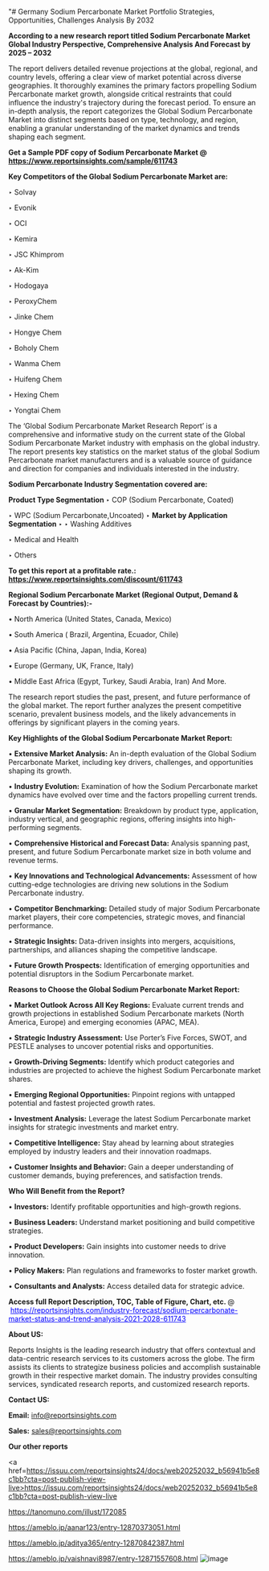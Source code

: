 "# Germany Sodium Percarbonate Market Portfolio Strategies, Opportunities, Challenges Analysis By 2032

<strong>According to a new research report titled Sodium Percarbonate Market Global Industry Perspective, Comprehensive Analysis And Forecast by 2025 – 2032</strong>

The report delivers detailed revenue projections at the global, regional, and country levels, offering a clear view of market potential across diverse geographies. It thoroughly examines the primary factors propelling Sodium Percarbonate market growth, alongside critical restraints that could influence the industry's trajectory during the forecast period. To ensure an in-depth analysis, the report categorizes the Global Sodium Percarbonate Market into distinct segments based on type, technology, and region, enabling a granular understanding of the market dynamics and trends shaping each segment.

<strong>Get a Sample PDF copy of Sodium Percarbonate Market </strong><strong>@<a href=https://www.reportsinsights.com/sample/611743 style=color:#0000ff;> https://www.reportsinsights.com/sample/611743</a></strong></font>

<strong>Key Competitors of the Global Sodium Percarbonate Market are:</strong>

‣ Solvay

‣ Evonik

‣ OCI

‣ Kemira

‣ JSC Khimprom

‣ Ak-Kim

‣ Hodogaya

‣ PeroxyChem

‣ Jinke Chem

‣ Hongye Chem

‣ Boholy Chem

‣ Wanma Chem

‣ Huifeng Chem

‣ Hexing Chem

‣ Yongtai Chem

The ‘Global Sodium Percarbonate Market Research Report’ is a comprehensive and informative study on the current state of the Global Sodium Percarbonate Market industry with emphasis on the global industry. The report presents key statistics on the market status of the global Sodium Percarbonate market manufacturers and is a valuable source of guidance and direction for companies and individuals interested in the industry.

<strong>Sodium Percarbonate Industry Segmentation covered are:</strong>

<strong>Product Type Segmentation</strong>
‣
COP (Sodium Percarbonate, Coated)

‣ WPC (Sodium Percarbonate,Uncoated)
‣ 
<strong>Market by Application Segmentation</strong>
‣
‣  Washing Additives

‣ Medical and Health

‣ Others

<strong>To get this report at a profitable rate.: <a href=https://www.reportsinsights.com/discount/611743 style=color:#0000ff;>https://www.reportsinsights.com/discount/611743</a></strong></font>

<strong>Regional Sodium Percarbonate Market (Regional Output, Demand &amp; Forecast by Countries):-</strong>

• North America (United States, Canada, Mexico)

• South America ( Brazil, Argentina, Ecuador, Chile)

• Asia Pacific (China, Japan, India, Korea)

• Europe (Germany, UK, France, Italy)

• Middle East Africa (Egypt, Turkey, Saudi Arabia, Iran) And More.

The research report studies the past, present, and future performance of the global market. The report further analyzes the present competitive scenario, prevalent business models, and the likely advancements in offerings by significant players in the coming years.

<strong>Key Highlights of the Global Sodium Percarbonate Market Report:</strong>

• <strong>Extensive Market Analysis:</strong> An in-depth evaluation of the Global Sodium Percarbonate Market, including key drivers, challenges, and opportunities shaping its growth.

• <strong>Industry Evolution:</strong> Examination of how the Sodium Percarbonate market dynamics have evolved over time and the factors propelling current trends.

• <strong>Granular Market Segmentation:</strong> Breakdown by product type, application, industry vertical, and geographic regions, offering insights into high-performing segments.

• <strong>Comprehensive Historical and Forecast Data:</strong> Analysis spanning past, present, and future Sodium Percarbonate market size in both volume and revenue terms.

• <strong>Key Innovations and Technological Advancements:</strong> Assessment of how cutting-edge technologies are driving new solutions in the Sodium Percarbonate industry.

• <strong>Competitor Benchmarking:</strong> Detailed study of major Sodium Percarbonate market players, their core competencies, strategic moves, and financial performance.

• <strong>Strategic Insights:</strong> Data-driven insights into mergers, acquisitions, partnerships, and alliances shaping the competitive landscape.

• <strong>Future Growth Prospects:</strong> Identification of emerging opportunities and potential disruptors in the Sodium Percarbonate market.

<strong>Reasons to Choose the Global Sodium Percarbonate Market Report:</strong>

• <strong>Market Outlook Across All Key Regions:</strong> Evaluate current trends and growth projections in established Sodium Percarbonate markets (North America, Europe) and emerging economies (APAC, MEA).

• <strong>Strategic Industry Assessment:</strong> Use Porter’s Five Forces, SWOT, and PESTLE analyses to uncover potential risks and opportunities.

• <strong>Growth-Driving Segments:</strong> Identify which product categories and industries are projected to achieve the highest Sodium Percarbonate market shares.

• <strong>Emerging Regional Opportunities:</strong> Pinpoint regions with untapped potential and fastest projected growth rates.

• <strong>Investment Analysis:</strong> Leverage the latest Sodium Percarbonate market insights for strategic investments and market entry.

• <strong>Competitive Intelligence:</strong> Stay ahead by learning about strategies employed by industry leaders and their innovation roadmaps.

• <strong>Customer Insights and Behavior:</strong> Gain a deeper understanding of customer demands, buying preferences, and satisfaction trends.

<strong>Who Will Benefit from the Report?</strong>

• <strong>Investors:</strong> Identify profitable opportunities and high-growth regions.

• <strong>Business Leaders:</strong> Understand market positioning and build competitive strategies.

• <strong>Product Developers:</strong> Gain insights into customer needs to drive innovation.

• <strong>Policy Makers:</strong> Plan regulations and frameworks to foster market growth.

• <strong>Consultants and Analysts:</strong> Access detailed data for strategic advice.
</ul>
<strong>Access full Report Description, TOC, Table of Figure, Chart, etc. </strong>@  <a href=https://reportsinsights.com/industry-forecast/sodium-percarbonate-market-status-and-trend-analysis-2021-2028-611743 style=color:#0000ff;>https://reportsinsights.com/industry-forecast/sodium-percarbonate-market-status-and-trend-analysis-2021-2028-611743</a></font>

<strong><strong>About US</strong>:</strong>

Reports Insights is the leading research industry that offers contextual and data-centric research services to its customers across the globe. The firm assists its clients to strategize business policies and accomplish sustainable growth in their respective market domain. The industry provides consulting services, syndicated research reports, and customized research reports.

<strong>Contact US:</strong>

<p class=""""><b>Email:</b> <a href=mailto:info@reportsinsights.com>info@reportsinsights.com</a></p>
<p class=""""><b>Sales:</b> <a href=mailto:sales@reportsinsights.com>sales@reportsinsights.com</a></p>

<strong>Our other reports</strong>

<a href=https://issuu.com/reportsinsights24/docs/web20252032_b56941b5e8c1bb?cta=post-publish-view-live>https://issuu.com/reportsinsights24/docs/web20252032_b56941b5e8c1bb?cta=post-publish-view-live</a>

<a href=https://tanomuno.com/illust/172085>https://tanomuno.com/illust/172085</a>

<a href=https://ameblo.jp/aanar123/entry-12870373051.html>https://ameblo.jp/aanar123/entry-12870373051.html</a>

<a href=https://ameblo.jp/aditya365/entry-12870842387.html>https://ameblo.jp/aditya365/entry-12870842387.html</a>

<a href=https://ameblo.jp/vaishnavi8987/entry-12871557608.html>https://ameblo.jp/vaishnavi8987/entry-12871557608.html</a>
![image](https://github.com/user-attachments/assets/ce0c2033-a454-4447-ba8b-5159994f9536)
